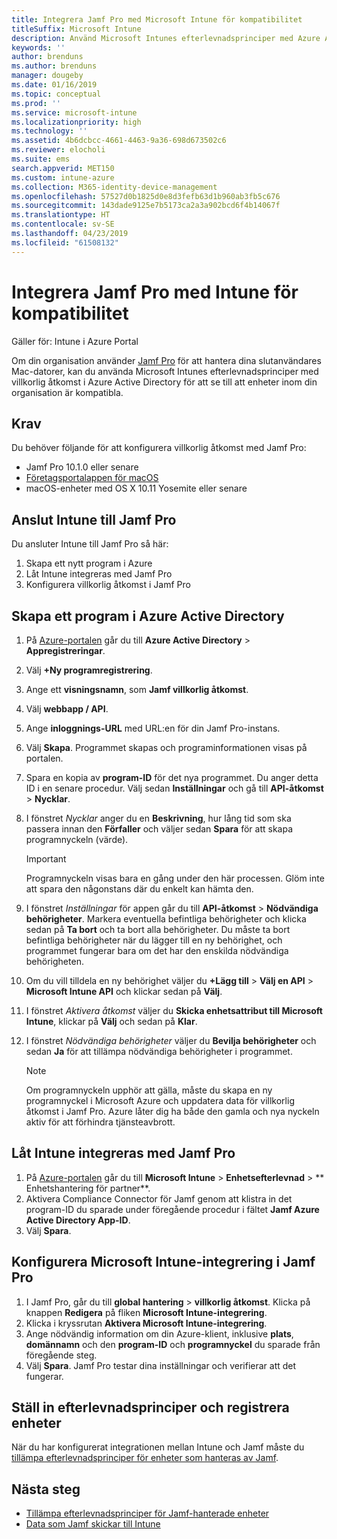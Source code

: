 ```yaml
---
title: Integrera Jamf Pro med Microsoft Intune för kompatibilitet
titleSuffix: Microsoft Intune
description: Använd Microsoft Intunes efterlevnadsprinciper med Azure Active Directorys villkorliga åtkomst för att skydda Jamf-hanterade enheter.
keywords: ''
author: brenduns
ms.author: brenduns
manager: dougeby
ms.date: 01/16/2019
ms.topic: conceptual
ms.prod: ''
ms.service: microsoft-intune
ms.localizationpriority: high
ms.technology: ''
ms.assetid: 4b6dcbcc-4661-4463-9a36-698d673502c6
ms.reviewer: elocholi
ms.suite: ems
search.appverid: MET150
ms.custom: intune-azure
ms.collection: M365-identity-device-management
ms.openlocfilehash: 57527d0b1825d0e8d3fefb63d1b960ab3fb5c676
ms.sourcegitcommit: 143dade9125e7b5173ca2a3a902bcd6f4b14067f
ms.translationtype: HT
ms.contentlocale: sv-SE
ms.lasthandoff: 04/23/2019
ms.locfileid: "61508132"
---
```

# <a name="integrate-jamf-pro-with-intune-for-compliance"></a>Integrera Jamf Pro med Intune för kompatibilitet

Gäller för: Intune i Azure Portal

Om din organisation använder [Jamf Pro](https://www.jamf.com) för att hantera dina slutanvändares Mac-datorer, kan du använda Microsoft Intunes efterlevnadsprinciper med villkorlig åtkomst i Azure Active Directory för att se till att enheter inom din organisation är kompatibla.

## <a name="prerequisites"></a>Krav

Du behöver följande för att konfigurera villkorlig åtkomst med Jamf Pro:

- Jamf Pro 10.1.0 eller senare
- [Företagsportalappen för macOS](https://aka.ms/macoscompanyportal)
- macOS-enheter med OS X 10.11 Yosemite eller senare

## <a name="connecting-intune-to-jamf-pro"></a>Anslut Intune till Jamf Pro

Du ansluter Intune till Jamf Pro så här:

1. Skapa ett nytt program i Azure
2. Låt Intune integreras med Jamf Pro
3. Konfigurera villkorlig åtkomst i Jamf Pro

## <a name="create-an-application-in-azure-active-directory"></a>Skapa ett program i Azure Active Directory

1. På [Azure-portalen](https://portal.azure.com) går du till **Azure Active Directory** > **Appregistreringar**.
2. Välj **+Ny programregistrering**.
3. Ange ett **visningsnamn**, som **Jamf villkorlig åtkomst**.
4. Välj **webbapp / API**.
5. Ange **inloggnings-URL** med URL:en för din Jamf Pro-instans.
6. Välj **Skapa**. Programmet skapas och programinformationen visas på portalen.
7. Spara en kopia av **program-ID** för det nya programmet. Du anger detta ID i en senare procedur. Välj sedan **Inställningar** och gå till **API-åtkomst** > **Nycklar**.
8. I fönstret *Nycklar* anger du en **Beskrivning**, hur lång tid som ska passera innan den **Förfaller** och väljer sedan **Spara** för att skapa programnyckeln (värde).

   > [!IMPORTANT]
   > Programnyckeln visas bara en gång under den här processen. Glöm inte att spara den någonstans där du enkelt kan hämta den.

8. I fönstret *Inställningar* för appen går du till **API-åtkomst** > **Nödvändiga behörigheter**. Markera eventuella befintliga behörigheter och klicka sedan på **Ta bort** och ta bort alla behörigheter. Du måste ta bort befintliga behörigheter när du lägger till en ny behörighet, och programmet fungerar bara om det har den enskilda nödvändiga behörigheten.  
9. Om du vill tilldela en ny behörighet väljer du **+Lägg till** > **Välj en API** > **Microsoft Intune API** och klickar sedan på **Välj**.
10. I fönstret *Aktivera åtkomst* väljer du **Skicka enhetsattribut till Microsoft Intune**, klickar på **Välj** och sedan på **Klar**.
11. I fönstret *Nödvändiga behörigheter* väljer du **Bevilja behörigheter** och sedan **Ja** för att tillämpa nödvändiga behörigheter i programmet.

    > [!NOTE]
    > Om programnyckeln upphör att gälla, måste du skapa en ny programnyckel i Microsoft Azure och uppdatera data för villkorlig åtkomst i Jamf Pro. Azure låter dig ha både den gamla och nya nyckeln aktiv för att förhindra tjänsteavbrott.

## <a name="enable-intune-to-integrate-with-jamf-pro"></a>Låt Intune integreras med Jamf Pro

1. På [Azure-portalen](https://portal.azure.com) går du till **Microsoft Intune** > **Enhetsefterlevnad** > **	Enhetshantering för partner**.
2. Aktivera Compliance Connector för Jamf genom att klistra in det program-ID du sparade under föregående procedur i fältet **Jamf Azure Active Directory App-ID**.
3. Välj **Spara**.

## <a name="configure-microsoft-intune-integration-in-jamf-pro"></a>Konfigurera Microsoft Intune-integrering i Jamf Pro

1. I Jamf Pro, går du till **global hantering** > **villkorlig åtkomst**. Klicka på knappen **Redigera** på fliken **Microsoft Intune-integrering**.
2. Klicka i kryssrutan **Aktivera Microsoft Intune-integrering**.
3. Ange nödvändig information om din Azure-klient, inklusive **plats**, **domännamn** och den **program-ID** och **programnyckel** du sparade från föregående steg.
4. Välj **Spara**. Jamf Pro testar dina inställningar och verifierar att det fungerar.

## <a name="set-up-compliance-policies-and-register-devices"></a>Ställ in efterlevnadsprinciper och registrera enheter

När du har konfigurerat integrationen mellan Intune och Jamf måste du [tillämpa efterlevnadsprinciper för enheter som hanteras av Jamf](conditional-access-assign-jamf.md).



## <a name="next-steps"></a>Nästa steg

- [Tillämpa efterlevnadsprinciper för Jamf-hanterade enheter](conditional-access-assign-jamf.md)
- [Data som Jamf skickar till Intune](data-jamf-sends-to-intune.md)
